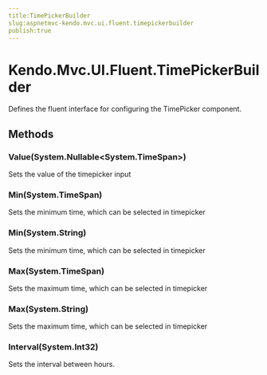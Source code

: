 ```yaml
---
title:TimePickerBuilder
slug:aspnetmvc-kendo.mvc.ui.fluent.timepickerbuilder
publish:true
---
```


# Kendo.Mvc.UI.Fluent.TimePickerBuilder
Defines the fluent interface for configuring the TimePicker component.



## Methods

### Value(System.Nullable\<System.TimeSpan\>)
Sets the value of the timepicker input




### Min(System.TimeSpan)
Sets the minimum time, which can be selected in timepicker




### Min(System.String)
Sets the minimum time, which can be selected in timepicker




### Max(System.TimeSpan)
Sets the maximum time, which can be selected in timepicker




### Max(System.String)
Sets the maximum time, which can be selected in timepicker




### Interval(System.Int32)
Sets the interval between hours.





